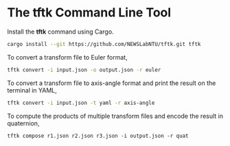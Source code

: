 # The **tftk** Command Line Tool

Install the **tftk** command using Cargo.

```sh
cargo install --git https://github.com/NEWSLabNTU/tftk.git tftk
```

To convert a transform file to Euler format,

```sh
tftk convert -i input.json -o output.json -r euler
```

To convert a transform file to axis-angle format and print the result
on the terminal in YAML,

```sh
tftk convert -i input.json -t yaml -r axis-angle
```

To compute the products of multiple transform files and encode the
result in quaternion,

```sj
tftk compose r1.json r2.json r3.json -i output.json -r quat
```
